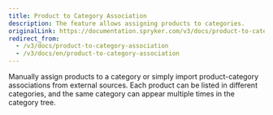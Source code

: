 ```yaml
---
title: Product to Category Association
description: The feature allows assigning products to categories.
originalLink: https://documentation.spryker.com/v3/docs/product-to-category-association
redirect_from:
  - /v3/docs/product-to-category-association
  - /v3/docs/en/product-to-category-association
---
```


Manually assign products to a category or simply import product-category associations from external sources. Each product can be listed in different categories, and the same category can appear multiple times in the category tree. 
